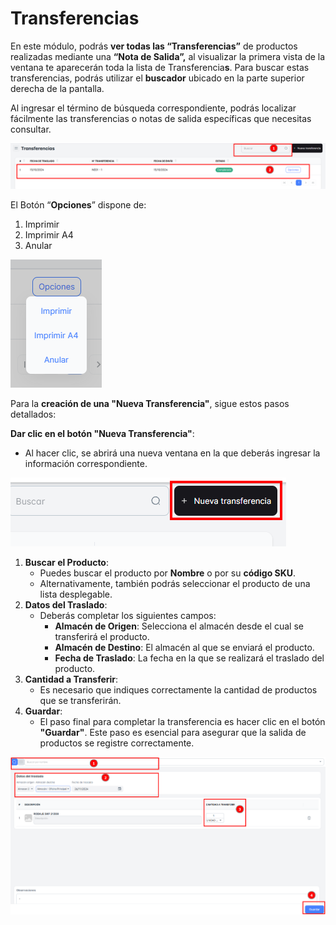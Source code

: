 # Transferencias

En este módulo, podrás **ver todas las “Transferencias”** de productos realizadas mediante una **“Nota de Salida”,** al visualizar la primera vista de la ventana te aparecerán toda la lista de Transferencia**s**. Para buscar estas transferencias, podrás utilizar el **buscador** ubicado en la parte superior derecha de la pantalla.

Al ingresar el término de búsqueda correspondiente, podrás localizar fácilmente las transferencias o notas de salida específicas que necesitas consultar.

![tra1](./img11/tra1.png)

El Botón “**Opciones**” dispone de:

1. Imprimir
2. Imprimir A4
3. Anular

![tra2](./img11/tra2.png)

Para la **creación de una "Nueva Transferencia"**, sigue estos pasos detallados:

**Dar clic en el botón "Nueva Transferencia"**:

- Al hacer clic, se abrirá una nueva ventana en la que deberás ingresar la información correspondiente.

![tra3](./img11/tra3.png)

1. **Buscar el Producto**:
    - Puedes buscar el producto por **Nombre** o por su **código SKU**.
    - Alternativamente, también podrás seleccionar el producto de una lista desplegable.
2. **Datos del Traslado**:
    - Deberás completar los siguientes campos:
        - **Almacén de Origen**: Selecciona el almacén desde el cual se transferirá el producto.
        - **Almacén de Destino**: El almacén al que se enviará el producto.
        - **Fecha de Traslado**: La fecha en la que se realizará el traslado del producto.
3. **Cantidad a Transferir**:
    - Es necesario que indiques correctamente la cantidad de productos que se transferirán.
4. **Guardar**:
    - El paso final para completar la transferencia es hacer clic en el botón **"Guardar"**. Este paso es esencial para asegurar que la salida de productos se registre correctamente.

![tra4](./img11/tra4.png)